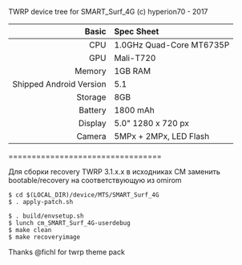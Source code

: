 TWRP device tree for SMART_Surf_4G (c) hyperion70 - 2017

Basic   | Spec Sheet
-------:|:-------------------------
CPU     | 1.0GHz Quad-Core MT6735P
GPU     | Mali-T720
Memory  | 1GB RAM
Shipped Android Version | 5.1
Storage | 8GB
Battery | 1800 mAh
Display | 5.0" 1280 x 720 px
Camera  | 5MPx + 2MPx, LED Flash

=================================

Для сборки recovery TWRP 3.1.x.x в исходниках СМ 
заменить bootable/recovery на соответствующую из omirom

	$ cd $(LOCAL_DIR)/device/MTS/SMART_Surf_4G
	$ . apply-patch.sh

	$ . build/envsetup.sh
	$ lunch cm_SMART_Surf_4G-userdebug
	$ make clean
	$ make recoveryimage 

Thanks @fichl for twrp theme pack
